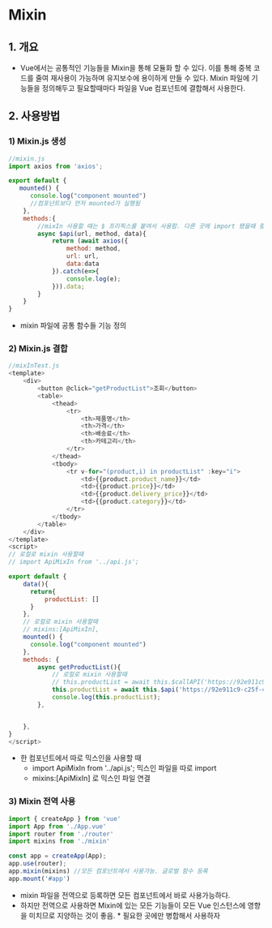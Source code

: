 # Mixin
## 1. 개요
* Vue에서는 공통적인 기능들을 Mixin을 통해 모듈화 할 수 있다. 이를 통해 중복 코드를 줄여 재사용이 가능하며 유지보수에 용이하게 만들 수 있다. Mixin 파일에 기능들을 정의해두고 필요할때마다 파일을 Vue 컴포넌트에 결합해서 사용한다.

## 2. 사용방법

### 1) Mixin.js 생성
```javascript
//mixin.js
import axios from 'axios';

export default {
   mounted() {
      console.log("component mounted") 
      //컴포넌트보다 먼저 mounted가 실행됨 
    },
    methods:{
        //mixIn 사용할 때는 $ 프리픽스를 붙여서 사용함. 다른 곳에 import 됐을때 중복 안되게
        async $api(url, method, data){
            return (await axios({
                method: method,
                url: url,
                data:data
            }).catch(e=>{
                console.log(e);
            })).data;
        }
    }
}
```
* mixin 파일에 공통 함수들 기능 정의

### 2) Mixin.js 결합

```javascript
//mixInTest.js
<template>
    <div>
        <button @click="getProductList">조회</button>
        <table>
            <thead>
                <tr>
                    <th>제품명</th>
                    <th>가격</th>
                    <th>배송료</th>
                    <th>카테고리</th>
                </tr>
            </thead>
            <tbody>
                <tr v-for="(product,i) in productList" :key="i">
                    <td>{{product.product_name}}</td>
                    <td>{{product.price}}</td>
                    <td>{{product.delivery_price}}</td>
                    <td>{{product.category}}</td>
                </tr>
            </tbody>
        </table>
    </div>
</template>
<script>
// 로컬로 mixin 사용할때
// import ApiMixIn from '../api.js';

export default {
    data(){
      return{
          productList: []
      }
    },
    // 로컬로 mixin 사용할때
    // mixins:[ApiMixIn],
    mounted() {
      console.log("component mounted")
    },
    methods: {
        async getProductList(){
            // 로컬로 mixin 사용할때
            // this.productList = await this.$callAPI('https://92e911c9-c25f-446b-b6eb-108fcabb3c00.mock.pstmn.io/productList','get', {})
            this.productList = await this.$api('https://92e911c9-c25f-446b-b6eb-108fcabb3c00.mock.pstmn.io/productList','get', {})
            console.log(this.productList);
        },


    },
}
</script>

```
* 한 컴포넌트에서 따로 믹스인을 사용할 때 
  * import ApiMixIn from '../api.js'; 믹스인 파일을 따로 import 
  * mixins:[ApiMixIn] 로 믹스인 파일 연결
 
 ### 3) Mixin 전역 사용
 ```javascript
import { createApp } from 'vue'
import App from './App.vue'
import router from './router'
import mixins from './mixin'

const app = createApp(App);
app.use(router);
app.mixin(mixins) //모든 컴포넌트에서 사용가능. 글로벌 함수 등록
app.mount('#app')

 ```
 * mixin 파일을 전역으로 등록하면 모든 컴포넌트에서 바로 사용가능하다.
 * 하지만 전역으로 사용하면 Mixin에 있는 모든 기능들이 모든 Vue 인스턴스에 영향을 미치므로 지양하는 것이 좋음. * 필요한 곳에만 병합해서 사용하자
